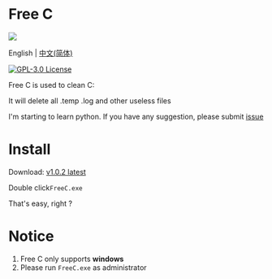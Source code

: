 # Free C

[![](https://starry-trace-sky-moe-counter.vercel.app/get/@freec?theme=rule34)](https://github.com/StarrySky-skyler/FreeC)

English | [中文(简体)](./README_zh_cn.md)

[![GPL-3.0 License](https://img.shields.io/badge/LICENSE-GPL_3.0-green.svg?style=for-the-badge)](https://github.com/StarrySky-skyler/FreeC/blob/main/LICENSE)

Free C is used to clean C:

It will delete all .temp .log and other useless files

I'm starting to learn python. If you have any suggestion, please submit [issue](https://github.com/StarrySky-skyler/FreeC/issues)

# Install

Download:
[v1.0.2 latest](https://github.com/StarrySky-skyler/FreeC/releases/download/v1.0.2/FreeC-win-x64.exe)

Double click`FreeC.exe`

That's easy, right ?

# Notice

1. Free C only supports **windows**
2. Please run `FreeC.exe` as administrator
